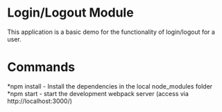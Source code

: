 # Login/Logout Module

This application is a basic demo for the functionality of login/logout for a user.

# Commands
*npm install - Install the dependencies in the local node_modules folder
*npm start - start the development webpack server (access via http://localhost:3000/)
